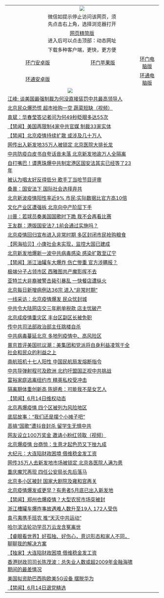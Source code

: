 <table>
  <tr>
    <td colspan="3" align="center"><img src="https://cdn.jsdelivr.net/gh/opipe/up/oGate65.jpg"/></td>
  </tr>
  <tr>
    <td colspan="3" align="center">微信如提示停止访问该网页，须<br/>先点击右上角，选择浏览器打开</td>
  <tr>
  <tr>
    <td colspan="3" align="center"><a href="https://gitcdn.xyz/cdn/otiny/up/master/show005.htm">网页精简版</a><br/>进入后可以点击顶部：动态网址</td>
  </tr>
  <tr>
    <td colspan="3" align="center">下载多种客户端，更快，更方便</td>
  <tr>
  <tr>
    <td align="center"><a href="https://cdn.jsdelivr.net/gh/opipe/up/oGatea.apk">环门安卓版</a></td>
    <td align="center"><a href="https://x.co/odisk">环门苹果版</a></td>
    <td align="center"><a href="https://cdn.jsdelivr.net/gh/opipe/up/oGate.zip">环门电脑版</a></td>
  </tr>
  <tr>
    <td align="center"><a href="https://cdn.jsdelivr.net/gh/opipe/up/oPipe.apk">环通安卓版</a></td>
    <td align="center"></td>
    <td align="center"><a href="https://raw.githubusercontent.com/opipe/up/master/oPipe.zip">环通电脑版</a></td>
  </tr>
  
  <tr>
    <td colspan="2" align=center><img src="https://cdn.jsdelivr.net/gh/gyoupiodf/im1/%E7%BD%91%E9%97%A8%E6%96%B0%E9%97%BB1.jpg"></td>
 </tr>

<tr><td colspan="2" align="left"><a href="https://dwkts8awlbkd7.cloudfront.net/?name=c1184936&key=jdhvxawhshihitwk&from=gy1">江峰: 谈美国最强制裁为何没直接惩罚中共最高领导人</a></td></tr>
<tr><td colspan="2" align="left"><a href="https://dwkts8awlbkd7.cloudfront.net/?name=c1184926&key=jdhvxawhshihitwk&from=gy1">北京民众爆恐慌 超市抢购一空 蔬菜短缺（视频）</a></td></tr>
<tr><td colspan="2" align="left"><a href="https://dwkts8awlbkd7.cloudfront.net/?name=c1184938&key=jdhvxawhshihitwk&from=gy1">袁斌：华春莹答记者问为何49秒眨眼多达55次</a></td></tr>
<tr><td colspan="2" align="left"><a href="https://dwkts8awlbkd7.cloudfront.net/?name=c1184924&key=jdhvxawhshihitwk&from=gy1">【禁闻】美国再限制4家中共官媒 制裁33家实体</a></td></tr>
<tr><td colspan="2" align="left"><a href="https://dwkts8awlbkd7.cloudfront.net/?name=c1184944&key=jdhvxawhshihitwk&from=gy1">【禁闻】北京疫情持续扩散 或涉及几十万人</a></td></tr>
<tr><td colspan="2" align="left"><a href="https://dwkts8awlbkd7.cloudfront.net/?name=c1184927&key=jdhvxawhshihitwk&from=gy1">网传出入新发地35万人被锁定 北京医院大排长龙</a></td></tr>
<tr><td colspan="2" align="left"><a href="https://dwkts8awlbkd7.cloudfront.net/?name=c1184937&key=jdhvxawhshihitwk&from=gy1">中共防疫白皮书自夸话音未落 北京新发地逾万人全隔离</a></td></tr>
<tr><td colspan="2" align="left"><a href="https://dwkts8awlbkd7.cloudfront.net/?name=c1184905&key=jdhvxawhshihitwk&from=gy1">自打嘴巴！谭惠珠爆中共制定港区国安法其实已经等了23年</a></td></tr>
<tr><td colspan="2" align="left"><a href="https://dwkts8awlbkd7.cloudfront.net/?name=c1184933&key=jdhvxawhshihitwk&from=gy1">被认为唱太好反得低分 歌手丁当呛节目评审</a></td></tr>
<tr><td colspan="2" align="left"><a href="https://dwkts8awlbkd7.cloudfront.net/?name=c1184923&key=jdhvxawhshihitwk&from=gy1">桑普：国安法下 国际社会选择弃共</a></td></tr>
<tr><td colspan="2" align="left"><a href="https://dwkts8awlbkd7.cloudfront.net/?name=c1184921&key=jdhvxawhshihitwk&from=gy1">北京新波疫情阳性率近9% 市民:实际数据比官方高10倍</a></td></tr>
<tr><td colspan="2" align="left"><a href="https://dwkts8awlbkd7.cloudfront.net/?name=c1184931&key=jdhvxawhshihitwk&from=gy1">文化产业区遭强拆 北京向中产阶层下手</a></td></tr>
<tr><td colspan="2" align="left"><a href="https://dwkts8awlbkd7.cloudfront.net/?name=c1184917&key=jdhvxawhshihitwk&from=gy1">川普：若球员奏美国国歌时下跪 我不会再看比赛</a></td></tr>
<tr><td colspan="2" align="left"><a href="https://dwkts8awlbkd7.cloudfront.net/?name=c1184925&key=jdhvxawhshihitwk&from=gy1">王友群：港版国安法7.1前会通过实施吗？</a></td></tr>
<tr><td colspan="2" align="left"><a href="https://dwkts8awlbkd7.cloudfront.net/?name=c1184911&key=jdhvxawhshihitwk&from=gy1">北京疫情回归宣布进入非常时期 多区封闭市民抢购粮食</a></td></tr>
<tr><td colspan="2" align="left"><a href="https://dwkts8awlbkd7.cloudfront.net/?name=c1184942&key=jdhvxawhshihitwk&from=gy1">【网海拾贝】小康社会未实现，监控大国已建成</a></td></tr>
<tr><td colspan="2" align="left"><a href="https://dwkts8awlbkd7.cloudfront.net/?name=c1184899&key=jdhvxawhshihitwk&from=gy1">北京新发地爆新一波中共病毒感染 感染扩散至辽宁</a></td></tr>
<tr><td colspan="2" align="left"><a href="https://dwkts8awlbkd7.cloudfront.net/?name=c1184945&key=jdhvxawhshihitwk&from=gy1">【禁闻】浙江油罐车大爆炸 伤亡惨重 官方涉瞒报？</a></td></tr>
<tr><td colspan="2" align="left"><a href="https://dwkts8awlbkd7.cloudfront.net/?name=c1184916&key=jdhvxawhshihitwk&from=gy1">极端分子占领市区 西雅图共产魔影挥不去</a></td></tr>
<tr><td colspan="2" align="left"><a href="https://dwkts8awlbkd7.cloudfront.net/?name=c1184918&key=jdhvxawhshihitwk&from=gy1">亚特兰大非裔被警击毙引暴乱 一快餐店遭纵火</a></td></tr>
<tr><td colspan="2" align="left"><a href="https://dwkts8awlbkd7.cloudfront.net/?name=c1184939&key=jdhvxawhshihitwk&from=gy1">北京每日新增病例达36宗 进入“非常时期”</a></td></tr>
<tr><td colspan="2" align="left"><a href="https://dwkts8awlbkd7.cloudfront.net/?name=c1184915&key=jdhvxawhshihitwk&from=gy1">一线采访：北京疫情爆发 民众忧封城</a></td></tr>
<tr><td colspan="2" align="left"><a href="https://dwkts8awlbkd7.cloudfront.net/?name=c1184920&key=jdhvxawhshihitwk&from=gy1">中共令大陆网店交三年刷单税款 店主忧破产</a></td></tr>
<tr><td colspan="2" align="left"><a href="https://dwkts8awlbkd7.cloudfront.net/?name=c1184935&key=jdhvxawhshihitwk&from=gy1">北京成疫情重灾区 丰台区副区长被免职</a></td></tr>
<tr><td colspan="2" align="left"><a href="https://dwkts8awlbkd7.cloudfront.net/?name=c1184953&key=jdhvxawhshihitwk&from=gy1">传中共司法部政治部主任跳楼自杀</a></td></tr>
<tr><td colspan="2" align="left"><a href="https://dwkts8awlbkd7.cloudfront.net/?name=c1184928&key=jdhvxawhshihitwk&from=gy1">中共病毒蔓延北京 多地列疫情中、高风险区</a></td></tr>
<tr><td colspan="2" align="left"><a href="https://dwkts8awlbkd7.cloudfront.net/?name=c1184901&key=jdhvxawhshihitwk&from=gy1">普京首评美国抗议潮：美集团和党派将自身利益凌驾于全社会和民众的利益之上</a></td></tr>
<tr><td colspan="2" align="left"><a href="https://dwkts8awlbkd7.cloudfront.net/?name=c1184913&key=jdhvxawhshihitwk&from=gy1">南航班机十七人阳性 中国民航局发熔断指令</a></td></tr>
<tr><td colspan="2" align="left"><a href="https://dwkts8awlbkd7.cloudfront.net/?name=c1184900&key=jdhvxawhshihitwk&from=gy1">中共导弹射程可及欧洲 北约吁盟国正视中共挑战</a></td></tr>
<tr><td colspan="2" align="left"><a href="https://dwkts8awlbkd7.cloudfront.net/?name=c1184919&key=jdhvxawhshihitwk&from=gy1">富裕家庭逃离纽约市 精英私校受冲击</a></td></tr>
<tr><td colspan="2" align="left"><a href="https://dwkts8awlbkd7.cloudfront.net/?name=c1184922&key=jdhvxawhshihitwk&from=gy1">隔离期体重创新高 陈妍希：可能我不是女艺人</a></td></tr>
<tr><td colspan="2" align="left"><a href="https://dwkts8awlbkd7.cloudfront.net/?name=c1184941&key=jdhvxawhshihitwk&from=gy1">【禁闻】6月14日维权动态</a></td></tr>
<tr><td colspan="2" align="left"><a href="https://dwkts8awlbkd7.cloudfront.net/?name=c1184907&key=jdhvxawhshihitwk&from=gy1">北京再爆疫情 四个区被列为风险地区</a></td></tr>
<tr><td colspan="2" align="left"><a href="https://dwkts8awlbkd7.cloudfront.net/?name=c1184898&key=jdhvxawhshihitwk&from=gy1">底层故事：“我们还是摆个小摊子吧”</a></td></tr>
<tr><td colspan="2" align="left"><a href="https://dwkts8awlbkd7.cloudfront.net/?name=c1184912&key=jdhvxawhshihitwk&from=gy1">恶搞“国歌”遭抖音封杀 留学生无惧中共</a></td></tr>
<tr><td colspan="2" align="left"><a href="https://dwkts8awlbkd7.cloudfront.net/?name=c1184943&key=jdhvxawhshihitwk&from=gy1">网友设立100万奖金  邀请小粉红领取（视频）</a></td></tr>
<tr><td colspan="2" align="left"><a href="https://dwkts8awlbkd7.cloudfront.net/?name=c1184909&key=jdhvxawhshihitwk&from=gy1">北京爆疫情 台商惊：生意才起色恐又下挫九成</a></td></tr>
<tr><td colspan="2" align="left"><a href="https://dwkts8awlbkd7.cloudfront.net/?name=c1184959&key=jdhvxawhshihitwk&from=gy1">大纪元：大连陷财政困境 借维稳金发工资</a></td></tr>
<tr><td colspan="2" align="left"><a href="https://dwkts8awlbkd7.cloudfront.net/?name=c1184930&key=jdhvxawhshihitwk&from=gy1">网传35万人去新发地市场被锁定 北京各医院人满为患</a></td></tr>
<tr><td colspan="2" align="left"><a href="https://dwkts8awlbkd7.cloudfront.net/?name=c1184940&key=jdhvxawhshihitwk&from=gy1">重庆魔咒再现 四任公安局长先后落马</a></td></tr>
<tr><td colspan="2" align="left"><a href="https://dwkts8awlbkd7.cloudfront.net/?name=c1184903&key=jdhvxawhshihitwk&from=gy1">北京多小区被封 国家大剧院及雍和宫再关</a></td></tr>
<tr><td colspan="2" align="left"><a href="https://dwkts8awlbkd7.cloudfront.net/?name=c1184955&key=jdhvxawhshihitwk&from=gy1">北京疫情爆发或更早？有患者5月底已出入新发地</a></td></tr>
<tr><td colspan="2" align="left"><a href="https://dwkts8awlbkd7.cloudfront.net/?name=c1184956&key=jdhvxawhshihitwk&from=gy1">【禁闻】郑州也爆疫情？大型农贸市场突被封</a></td></tr>
<tr><td colspan="2" align="left"><a href="https://dwkts8awlbkd7.cloudfront.net/?name=c1184910&key=jdhvxawhshihitwk&from=gy1">浙江槽罐车爆炸事故遇难人数升至19人 172人受伤</a></td></tr>
<tr><td colspan="2" align="left"><a href="https://dwkts8awlbkd7.cloudfront.net/?name=c1184951&key=jdhvxawhshihitwk&from=gy1">袁弓夷携手班农 推“天灭中共运动”</a></td></tr>
<tr><td colspan="2" align="left"><a href="https://dwkts8awlbkd7.cloudfront.net/?name=c1184934&key=jdhvxawhshihitwk&from=gy1">哈尔滨法轮功学员万云龙含冤离世</a></td></tr>
<tr><td colspan="2" align="left"><a href="https://dwkts8awlbkd7.cloudfront.net/?name=c1184957&key=jdhvxawhshihitwk&from=gy1">【睿眼看世界】好孤独、好伤心，意识形态和家人不同，聊聊我的解决方案</a></td></tr>
<tr><td colspan="2" align="left"><a href="https://dwkts8awlbkd7.cloudfront.net/?name=c1184952&key=jdhvxawhshihitwk&from=gy1">【独家】大连陷财政困境 借维稳金发工资</a></td></tr>
<tr><td colspan="2" align="left"><a href="https://dwkts8awlbkd7.cloudfront.net/?name=c1184904&key=jdhvxawhshihitwk&from=gy1">香港财政司司长陈茂波：总失业人数或超2009年金融海啸期间的最差情况</a></td></tr>
<tr><td colspan="2" align="left"><a href="https://dwkts8awlbkd7.cloudfront.net/?name=c1184914&key=jdhvxawhshihitwk&from=gy1">美国拟资助巴西购欧美5G设备 摆脱华为</a></td></tr>
<tr><td colspan="2" align="left"><a href="https://dwkts8awlbkd7.cloudfront.net/?name=c1184954&key=jdhvxawhshihitwk&from=gy1">【禁闻】6月14日退党精选</a></td></tr>

</table>
